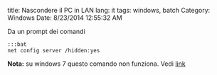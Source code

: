 title: Nascondere il PC in LAN
lang: it
tags: windows, batch
Category: Windows
Date: 8/23/2014 12:55:32 AM 

Da un prompt dei comandi
	
	:::bat
	net config server /hidden:yes

**Nota:** su windows 7 questo comando non funziona. Vedi [link](http://social.technet.microsoft.com/Forums/en-US/w7itpronetworking/thread/040bb9e7-bfa2-4b24-9386-0316739785b7/)

